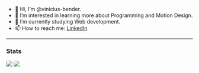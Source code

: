 - 👋 Hi, I’m @vinicius-bender.
- 👀 I’m interested in learning more about Programming and Motion Design.
- 🌱 I’m currently studying Web development.
- 📫 How to reach me: <a href="https://www.linkedin.com/in/vinicius-bender/">LinkedIn</a>


<hr />

### Stats

<div>
    <img src="https://github-readme-stats-viniciusbender01-outlookcom.vercel.app/api/?username=vinicius-bender height="180"/> 
    <img src="https://github-readme-stats-nine-self-74.vercel.app/api/top-langs/?username=vinicius-bender height="180"/>
</div>
